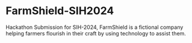 # FarmShield-SIH2024
Hackathon Submission for SIH-2024, FarmShield is a fictional company helping farmers flourish in their craft by using technology to assist them.
